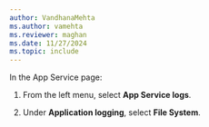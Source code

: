```yaml
---
author: VandhanaMehta
ms.author: vamehta
ms.reviewer: maghan
ms.date: 11/27/2024
ms.topic: include
---
```


In the App Service page:

1. From the left menu, select **App Service logs**.

1. Under **Application logging**, select **File System**.
